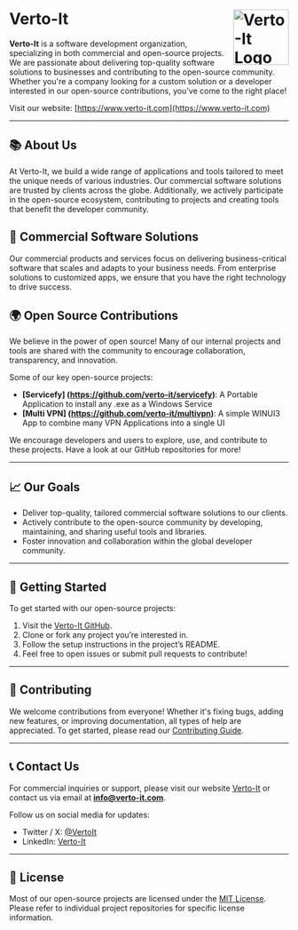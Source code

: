 # Verto-It <img src="https://www.verto-it.de/img/logo.png" alt="Verto-It Logo" width="100" align="right">

**Verto-It** is a software development organization, specializing in both commercial and open-source projects. We are passionate about delivering top-quality software solutions to businesses and contributing to the open-source community. Whether you're a company looking for a custom solution or a developer interested in our open-source contributions, you've come to the right place!

Visit our website: [https://www.verto-it.com](https://www.verto-it.com)

---

## 📚 About Us

At Verto-It, we build a wide range of applications and tools tailored to meet the unique needs of various industries. Our commercial software solutions are trusted by clients across the globe. Additionally, we actively participate in the open-source ecosystem, contributing to projects and creating tools that benefit the developer community.

## 💼 Commercial Software Solutions

Our commercial products and services focus on delivering business-critical software that scales and adapts to your business needs. From enterprise solutions to customized apps, we ensure that you have the right technology to drive success.

## 🌍 Open Source Contributions

We believe in the power of open source! Many of our internal projects and tools are shared with the community to encourage collaboration, transparency, and innovation.

Some of our key open-source projects:

- **[Servicefy] (https://github.com/verto-it/servicefy)**: A Portable Application to install any .exe as a Windows Service
- **[Multi VPN] (https://github.com/verto-it/multivpn)**: A simple WINUI3 App to combine many VPN Applications into a single UI 

We encourage developers and users to explore, use, and contribute to these projects. Have a look at our GitHub repositories for more!

---

## 📈 Our Goals

- Deliver top-quality, tailored commercial software solutions to our clients.
- Actively contribute to the open-source community by developing, maintaining, and sharing useful tools and libraries.
- Foster innovation and collaboration within the global developer community.

---

## 🚀 Getting Started

To get started with our open-source projects:

1. Visit the [Verto-It GitHub](https://github.com/verto-it).
2. Clone or fork any project you’re interested in.
3. Follow the setup instructions in the project’s README.
4. Feel free to open issues or submit pull requests to contribute!

---

## 🤝 Contributing

We welcome contributions from everyone! Whether it's fixing bugs, adding new features, or improving documentation, all types of help are appreciated. To get started, please read our [Contributing Guide](https://github.com/verto-it/contributing/blob/main/README.md).

---

## 📞 Contact Us

For commercial inquiries or support, please visit our website [Verto-It](https://www.verto-it.com) or contact us via email at **info@verto-it.com**.

Follow us on social media for updates:

- Twitter / X: [@VertoIt](https://twitter.com/vertoit)
- LinkedIn: [Verto-It](https://www.linkedin.com/company/verto-it)

---

## 📜 License

Most of our open-source projects are licensed under the [MIT License](https://opensource.org/licenses/MIT). Please refer to individual project repositories for specific license information.
